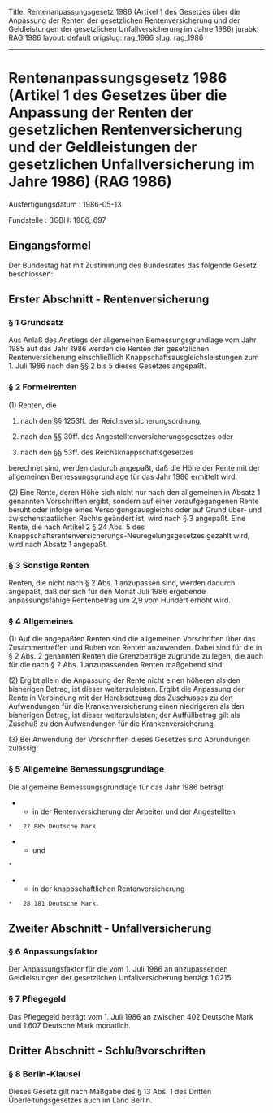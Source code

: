 Title: Rentenanpassungsgesetz 1986 (Artikel 1 des Gesetzes über die Anpassung der
  Renten der gesetzlichen Rentenversicherung und der Geldleistungen der gesetzlichen
  Unfallversicherung im Jahre 1986)
jurabk: RAG 1986
layout: default
origslug: rag_1986
slug: rag_1986

---

# Rentenanpassungsgesetz 1986 (Artikel 1 des Gesetzes über die Anpassung der Renten der gesetzlichen Rentenversicherung und der Geldleistungen der gesetzlichen Unfallversicherung im Jahre 1986) (RAG 1986)

Ausfertigungsdatum
:   1986-05-13

Fundstelle
:   BGBl I: 1986, 697



## Eingangsformel

Der Bundestag hat mit Zustimmung des Bundesrates das folgende Gesetz
beschlossen:


## Erster Abschnitt - Rentenversicherung



### § 1 Grundsatz

Aus Anlaß des Anstiegs der allgemeinen Bemessungsgrundlage vom Jahr
1985 auf das Jahr 1986 werden die Renten der gesetzlichen
Rentenversicherung einschließlich Knappschaftsausgleichsleistungen zum
1\. Juli 1986 nach den §§ 2 bis 5 dieses Gesetzes angepaßt.


### § 2 Formelrenten

(1) Renten, die

1.  nach den §§ 1253ff. der Reichsversicherungsordnung,


2.  nach den §§ 30ff. des Angestelltenversicherungsgesetzes oder


3.  nach den §§ 53ff. des Reichsknappschaftsgesetzes



berechnet sind, werden dadurch angepaßt, daß die Höhe der Rente mit
der allgemeinen Bemessungsgrundlage für das Jahr 1986 ermittelt wird.

(2) Eine Rente, deren Höhe sich nicht nur nach den allgemeinen in
Absatz 1 genannten Vorschriften ergibt, sondern auf einer
voraufgegangenen Rente beruht oder infolge eines Versorgungsausgleichs
oder auf Grund über- und zwischenstaatlichen Rechts geändert ist, wird
nach § 3 angepaßt. Eine Rente, die nach Artikel 2 § 24 Abs. 5 des
Knappschaftsrentenversicherungs-Neuregelungsgesetzes gezahlt wird,
wird nach Absatz 1 angepaßt.


### § 3 Sonstige Renten

Renten, die nicht nach § 2 Abs. 1 anzupassen sind, werden dadurch
angepaßt, daß der sich für den Monat Juli 1986 ergebende
anpassungsfähige Rentenbetrag um 2,9 vom Hundert erhöht wird.


### § 4 Allgemeines

(1) Auf die angepaßten Renten sind die allgemeinen Vorschriften über
das Zusammentreffen und Ruhen von Renten anzuwenden. Dabei sind für
die in § 2 Abs. 2 genannten Renten die Grenzbeträge zugrunde zu legen,
die auch für die nach § 2 Abs. 1 anzupassenden Renten maßgebend sind.

(2) Ergibt allein die Anpassung der Rente nicht einen höheren als den
bisherigen Betrag, ist dieser weiterzuleisten. Ergibt die Anpassung
der Rente in Verbindung mit der Herabsetzung des Zuschusses zu den
Aufwendungen für die Krankenversicherung einen niedrigeren als den
bisherigen Betrag, ist dieser weiterzuleisten; der Auffüllbetrag gilt
als Zuschuß zu den Aufwendungen für die Krankenversicherung.

(3) Bei Anwendung der Vorschriften dieses Gesetzes sind Abrundungen
zulässig.


### § 5 Allgemeine Bemessungsgrundlage

Die allgemeine Bemessungsgrundlage für das Jahr 1986 beträgt

*    *   in der Rentenversicherung der Arbeiter und der Angestellten

    *   27.885 Deutsche Mark


*    *   und

    *

*    *   in der knappschaftlichen Rentenversicherung

    *   28.181 Deutsche Mark.





## Zweiter Abschnitt - Unfallversicherung



### § 6 Anpassungsfaktor

Der Anpassungsfaktor für die vom 1. Juli 1986 an anzupassenden
Geldleistungen der gesetzlichen Unfallversicherung beträgt 1,0215.


### § 7 Pflegegeld

Das Pflegegeld beträgt vom 1. Juli 1986 an zwischen 402 Deutsche Mark
und 1.607 Deutsche Mark monatlich.


## Dritter Abschnitt - Schlußvorschriften



### § 8 Berlin-Klausel

Dieses Gesetz gilt nach Maßgabe des § 13 Abs. 1 des Dritten
Überleitungsgesetzes auch im Land Berlin.

